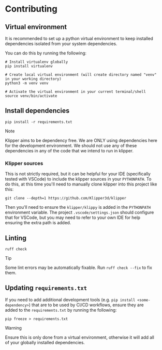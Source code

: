# Contributing

## Virtual environment

It is recommended to set up a python virtual environment to keep installed dependencies isolated from your system dependencies.

You can do this by running the following:

```shell
# Install virtualenv globally
pip install virtualenv

# Create local virtual environment (will create directory named "venv" in your working directory)
python3 -m venv venv

# Activate the virtual environment in your current terminal/shell
source venv/bin/activate
```

## Install dependencies

```shell
pip install -r requirements.txt
```

> [!NOTE]
> Klipper aims to be dependency free. We are ONLY using dependencies here for the development environment.
> We should not use any of these dependencies in any of the code that we intend to run in klipper.

### Klipper sources

This is not strictly required, but it can be helpful for your IDE (specifically tested with VSCode) to include the klipper
sources in your `PYTHONPATH`. To do this, at this time you'll need to manually clone klipper into this project like this:

```shell
git clone --depth=1 https://github.com/Klipper3d/klipper
```

Then you'll need to ensure the `klipper/klippy` is added in the `PYTHONPATH` environment variable. The project `.vscode/settings.json`
should configure that for VSCode, but you may need to refer to your own IDE for help ensuring the extra path is added.

## Linting

```shell
ruff check
```

> [!TIP]
> Some lint errors may be automatically fixable. Run `ruff check --fix` to fix them.

## Updating `requirements.txt`

If you need to add additional development tools (e.g. `pip install <some-dependency>`) that are to be used
by CI/CD workflows, ensure they are added to the `requirements.txt` by running the following:

```shell
pip freeze > requirements.txt
```

> [!WARNING]
> Ensure this is only done from a virtual environment, otherwise it will add all of your globally installed
> dependencies.
